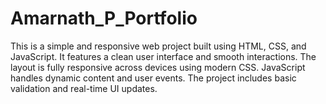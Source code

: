 # Amarnath_P_Portfolio
This is a simple and responsive web project built using HTML, CSS, and JavaScript. It features a clean user interface and smooth interactions. The layout is fully responsive across devices using modern CSS. JavaScript handles dynamic content and user events. The project includes basic validation and real-time UI updates.
